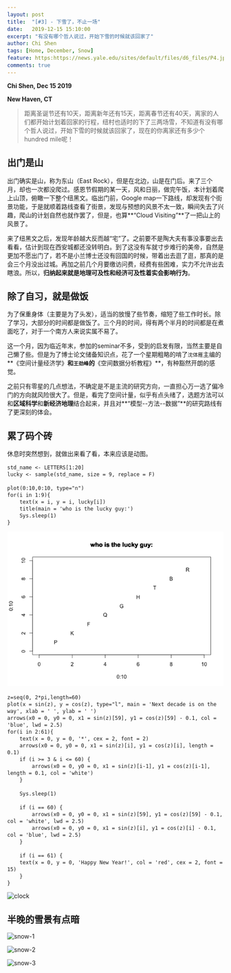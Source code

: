 ```yaml
---
layout: post
title:  "[#3] - 下雪了，不止一场"
date:   2019-12-15 15:10:00
excerpt: "有没有哪个哲人说过，开始下雪的时候就该回家了"
author: Chi Shen
tags: [Home, December, Snow]
feature: https:https://news.yale.edu/sites/default/files/d6_files/P4.jpg
comments: true
---
```


**Chi Shen, Dec 15 2019**

**New Haven, CT**

> 距离圣诞节还有10天，距离新年还有15天，距离春节还有40天，离家的人们都开始计划着回家的行程，纽村也适时的下了三两场雪，不知道有没有哪个哲人说过，开始下雪的时候就该回家了，现在的你离家还有多少个hundred mile呢！



## 出门是山

出门确实是山，称为东山（East Rock），但是在北边，山是在门后。来了三个月，却也一次都没爬过。感恩节假期的某一天，风和日丽，做完午饭，本计划着爬上山顶，俯瞰一下整个纽黑文。临出门前，Google map一下路线，却发现有个街景功能，于是就顺着路线查看了街景，发现与预想的风景不太一致，瞬间失去了兴趣，爬山的计划自然也就作罢了，但是，也算**“Cloud Visiting”**了一把山上的风景了。

来了纽黑文之后，发现年龄越大反而越“宅”了。之前要不是陶大夫有事没事要出去看看，估计到现在西安城都还没转明白。到了这没有车就寸步难行的美帝，自然是更加不愿出门了，若不是小兰博士还没有回国的时候，带着出去逛了逛，那真的是会三个月没出过城。再加之前几个月要缴访问费，经费有些困难，实力不允许出去瞎浪。所以，**归纳起来就是地理可及性和经济可及性着实会影响行为**。



## 除了自习，就是做饭

为了保重身体（主要是为了头发），适当的放慢了些节奏，缩短了些工作时长。除了学习，大部分的时间都是做饭了。三个月的时间，得有两个半月的时间都是在煮面吃了，对于一个南方人来说实属不易了。

这一个月，因为临近年末，参加的seminar不多，受到的启发有限，当然主要是自己懒了些。但是为了博士论文储备知识点，花了一个星期粗略的啃了`沈体雁`主编的**《空间计量经济学》**和`王劲峰`的**《空间数据分析教程》**，有种豁然开朗的感觉。

之前只有零星的几点想法，不确定是不是主流的研究方向，一直担心万一选了偏冷门的方向就风险很大了。但是，看完了空间计量，似乎有点头绪了，选题方法可以和**区域科学**和**新经济地理**结合起来，并且对**“模型--方法--数据”**的研究路线有了更深刻的体会。



## 累了码个砖

休息时突然想到，就做出来看了看，本来应该是动图。

    std_name <- LETTERS[1:20]
    lucky <- sample(std_name, size = 9, replace = F)
    
    plot(0:10,0:10, type="n")
    for(i in 1:9){  
        text(x = i, y = i, lucky[i])
        title(main = 'who is the lucky guy:')
        Sys.sleep(1) 
    }

![letter](https://github.com/shumchi/shumchi.github.io/blob/master/_posts/2019-12-15-M3%20First%20Snow/letter-1.png?raw=true)

    z=seq(0, 2*pi,length=60)
    plot(x = sin(z), y = cos(z), type="l", main = 'Next decade is on the way', xlab = ' ', ylab = ' ')
    arrows(x0 = 0, y0 = 0, x1 = sin(z)[59], y1 = cos(z)[59] - 0.1, col = 'blue', lwd = 2.5)
    for(i in 2:61){  
        text(x = 0, y = 0, '*', cex = 2, font = 2)
        arrows(x0 = 0, y0 = 0, x1 = sin(z)[i], y1 = cos(z)[i], length = 0.1)
        if (i >= 3 & i <= 60) {
            arrows(x0 = 0, y0 = 0, x1 = sin(z)[i-1], y1 = cos(z)[i-1], length = 0.1, col = 'white')
        }   
    
        Sys.sleep(1) 
    
        if (i == 60) {
            arrows(x0 = 0, y0 = 0, x1 = sin(z)[59], y1 = cos(z)[59] - 0.1, col = 'white', lwd = 2.5)
            arrows(x0 = 0, y0 = 0, x1 = sin(z)[i], y1 = cos(z)[i] - 0.1, col = 'blue', lwd = 2.5)
        }
    
        if (i == 61) {
        text(x = 0, y = 0, 'Happy New Year!', col = 'red', cex = 2, font = 15)
        }
    }

![clock](https://github.com/shumchi/shumchi.github.io/blob/master/_posts/2019-12-15-M3%20Firsr%20Snow/clock-1.png?raw=true)

## 半晚的雪景有点暗
![snow-1](https://github.com/shumchi/shumchi.github.io/blob/master/_posts/2019-12-15-M3%20First%20Snow/s-1.png?raw=true)

![snow-2](https://github.com/shumchi/shumchi.github.io/blob/master/_posts/2019-12-15-M3%20First%20Snow/s-2.png?raw=true)

![snow-3](https://github.com/shumchi/shumchi.github.io/blob/master/_posts/2019-12-15-M3%20First%20Snow/s-3.png?raw=true)

